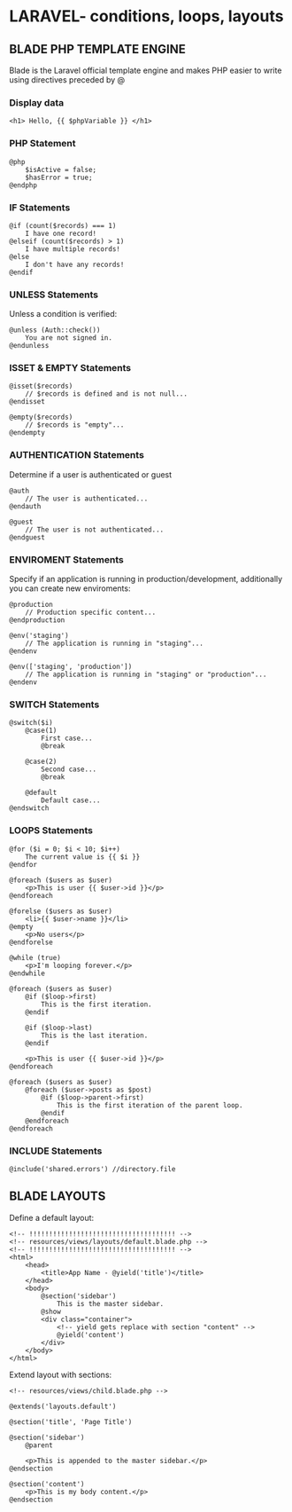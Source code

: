 # LARAVEL- conditions, loops, layouts

## BLADE PHP TEMPLATE ENGINE

Blade is the Laravel official template engine and makes PHP easier to write using directives preceded by @  

### Display data
 
```
<h1> Hello, {{ $phpVariable }} </h1>
```

### PHP Statement

```
@php
    $isActive = false;
    $hasError = true;
@endphp
```

### IF Statements

```
@if (count($records) === 1)
    I have one record!
@elseif (count($records) > 1)
    I have multiple records!
@else
    I don't have any records!
@endif
```

### UNLESS Statements

Unless a condition is verified:

```
@unless (Auth::check())
    You are not signed in.
@endunless
```

### ISSET & EMPTY Statements

```
@isset($records)
    // $records is defined and is not null...
@endisset

@empty($records)
    // $records is "empty"...
@endempty
```

### AUTHENTICATION Statements

Determine if a user is authenticated or guest

```
@auth
    // The user is authenticated...
@endauth

@guest
    // The user is not authenticated...
@endguest
```

### ENVIROMENT Statements

Specify if an application is running in production/development, additionally you can create new enviroments:

```
@production
    // Production specific content...
@endproduction

@env('staging')
    // The application is running in "staging"...
@endenv

@env(['staging', 'production'])
    // The application is running in "staging" or "production"...
@endenv
```

### SWITCH Statements

```
@switch($i)
    @case(1)
        First case...
        @break

    @case(2)
        Second case...
        @break

    @default
        Default case...
@endswitch
```

### LOOPS Statements

```
@for ($i = 0; $i < 10; $i++)
    The current value is {{ $i }}
@endfor

@foreach ($users as $user)
    <p>This is user {{ $user->id }}</p>
@endforeach

@forelse ($users as $user)
    <li>{{ $user->name }}</li>
@empty
    <p>No users</p>
@endforelse

@while (true)
    <p>I'm looping forever.</p>
@endwhile

@foreach ($users as $user)
    @if ($loop->first)
        This is the first iteration.
    @endif

    @if ($loop->last)
        This is the last iteration.
    @endif

    <p>This is user {{ $user->id }}</p>
@endforeach

@foreach ($users as $user)
    @foreach ($user->posts as $post)
        @if ($loop->parent->first)
            This is the first iteration of the parent loop.
        @endif
    @endforeach
@endforeach
```

### INCLUDE Statements

```
@include('shared.errors') //directory.file
```

## BLADE LAYOUTS

Define a default layout:

```
<!-- !!!!!!!!!!!!!!!!!!!!!!!!!!!!!!!!!!!!! -->
<!-- resources/views/layouts/default.blade.php -->
<!-- !!!!!!!!!!!!!!!!!!!!!!!!!!!!!!!!!!!!! -->
<html>
    <head>
        <title>App Name - @yield('title')</title>
    </head>
    <body>
        @section('sidebar')
            This is the master sidebar.
        @show
        <div class="container">
            <!-- yield gets replace with section "content" -->
            @yield('content')
        </div>
    </body>
</html>
```

Extend layout with sections:

```
<!-- resources/views/child.blade.php -->

@extends('layouts.default')

@section('title', 'Page Title')

@section('sidebar')
    @parent

    <p>This is appended to the master sidebar.</p>
@endsection

@section('content')
    <p>This is my body content.</p>
@endsection
```